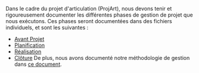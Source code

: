 Dans le cadre du projet d'articulation (ProjArt), nous devons tenir et rigoureusement documenter les différentes phases de gestion de projet que nous exécutons. Ces phases seront documentées dans des fichiers individuels, et sont les suivantes :
- [Avant Projet](Avant%20Projet.md)
- [Planification](Planification.md)
- [Réalisation](R%C3%A9alisation)
- [Clôture](GesProj/cloture.md)
De plus, nous avons documenté notre méthodologie de gestion dans [ce document](GesProj/methodologie.md).